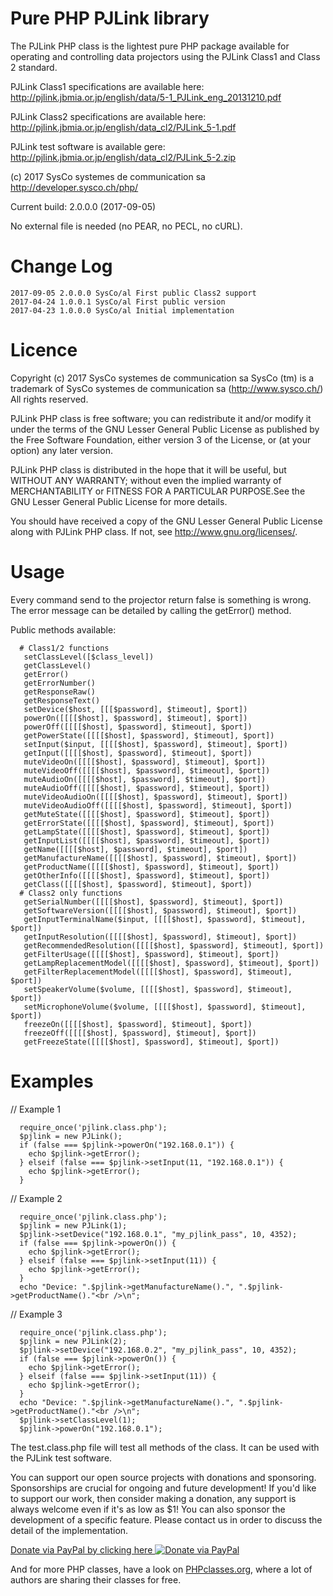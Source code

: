 Pure PHP PJLink library
=======================

The PJLink PHP class is the lightest pure PHP package available for operating
and controlling data projectors using the PJLink Class1 and Class 2 standard.

PJLink Class1 specifications are available here:
  http://pjlink.jbmia.or.jp/english/data/5-1_PJLink_eng_20131210.pdf

PJLink Class2 specifications are available here:
  http://pjlink.jbmia.or.jp/english/data_cl2/PJLink_5-1.pdf

PJLink test software is available gere:
  http://pjlink.jbmia.or.jp/english/data_cl2/PJLink_5-2.zip

(c) 2017 SysCo systemes de communication sa
http://developer.sysco.ch/php/

Current build: 2.0.0.0 (2017-09-05)

No external file is needed (no PEAR, no PECL, no cURL).


# Change Log
```
2017-09-05 2.0.0.0 SysCo/al First public Class2 support
2017-04-24 1.0.0.1 SysCo/al First public version
2017-04-23 1.0.0.0 SysCo/al Initial implementation
```
 
 
# Licence

  Copyright (c) 2017 SysCo systemes de communication sa
  SysCo (tm) is a trademark of SysCo systemes de communication sa
  (http://www.sysco.ch/)
  All rights reserved.

  PJLink PHP class is free software; you can redistribute it and/or
  modify it under the terms of the GNU Lesser General Public License as
  published by the Free Software Foundation, either version 3 of the License,
  or (at your option) any later version.

  PJLink PHP class is distributed in the hope that it will be useful,
  but WITHOUT ANY WARRANTY; without even the implied warranty of
  MERCHANTABILITY or FITNESS FOR A PARTICULAR PURPOSE.See the
  GNU Lesser General Public License for more details.

  You should have received a copy of the GNU Lesser General Public
  License along with PJLink PHP class.
  If not, see <http://www.gnu.org/licenses/>.


# Usage

  Every command send to the projector return false is something is wrong.
  The error message can be detailed by calling the getError() method.

  Public methods available:
```
  # Class1/2 functions
   setClassLevel([$class_level])
   getClassLevel()
   getError()
   getErrorNumber()
   getResponseRaw()
   getResponseText()
   setDevice($host, [[[$password], $timeout], $port])
   powerOn([[[[$host], $password], $timeout], $port])
   powerOff([[[[$host], $password], $timeout], $port])
   getPowerState([[[[$host], $password], $timeout], $port])
   setInput($input, [[[[$host], $password], $timeout], $port])
   getInput([[[[$host], $password], $timeout], $port])
   muteVideoOn([[[[$host], $password], $timeout], $port])
   muteVideoOff([[[[$host], $password], $timeout], $port])
   muteAudioOn([[[[$host], $password], $timeout], $port])
   muteAudioOff([[[[$host], $password], $timeout], $port])
   muteVideoAudioOn([[[[$host], $password], $timeout], $port])
   muteVideoAudioOff([[[[$host], $password], $timeout], $port])
   getMuteState([[[[$host], $password], $timeout], $port])
   getErrorState([[[[$host], $password], $timeout], $port])
   getLampState([[[[$host], $password], $timeout], $port])
   getInputList([[[[$host], $password], $timeout], $port])
   getName([[[[$host], $password], $timeout], $port])
   getManufactureName([[[[$host], $password], $timeout], $port])
   getProductName([[[[$host], $password], $timeout], $port])
   getOtherInfo([[[[$host], $password], $timeout], $port])
   getClass([[[[$host], $password], $timeout], $port])
  # Class2 only functions
   getSerialNumber([[[[$host], $password], $timeout], $port])
   getSoftwareVersion([[[[$host], $password], $timeout], $port])
   getInputTerminalName($input, [[[[$host], $password], $timeout], $port])
   getInputResolution([[[[$host], $password], $timeout], $port])
   getRecommendedResolution([[[[$host], $password], $timeout], $port])
   getFilterUsage([[[[$host], $password], $timeout], $port])
   getLampReplacementModel([[[[$host], $password], $timeout], $port])
   getFilterReplacementModel([[[[$host], $password], $timeout], $port])
   setSpeakerVolume($volume, [[[[$host], $password], $timeout], $port])
   setMicrophoneVolume($volume, [[[[$host], $password], $timeout], $port])
   freezeOn([[[[$host], $password], $timeout], $port])
   freezeOff([[[[$host], $password], $timeout], $port])
   getFreezeState([[[[$host], $password], $timeout], $port])
```

# Examples

  // Example 1
```
  require_once('pjlink.class.php');
  $pjlink = new PJLink();
  if (false === $pjlink->powerOn("192.168.0.1")) {
    echo $pjlink->getError();
  } elseif (false === $pjlink->setInput(11, "192.168.0.1")) {
    echo $pjlink->getError();
  }
```

  // Example 2
```
  require_once('pjlink.class.php');
  $pjlink = new PJLink(1);
  $pjlink->setDevice("192.168.0.1", "my_pjlink_pass", 10, 4352);
  if (false === $pjlink->powerOn()) {
    echo $pjlink->getError();
  } elseif (false === $pjlink->setInput(11)) {
    echo $pjlink->getError();
  }
  echo "Device: ".$pjlink->getManufactureName().", ".$pjlink->getProductName()."<br />\n";
```

  // Example 3
```
  require_once('pjlink.class.php');
  $pjlink = new PJLink(2);
  $pjlink->setDevice("192.168.0.2", "my_pjlink_pass", 10, 4352);
  if (false === $pjlink->powerOn()) {
    echo $pjlink->getError();
  } elseif (false === $pjlink->setInput(11)) {
    echo $pjlink->getError();
  }
  echo "Device: ".$pjlink->getManufactureName().", ".$pjlink->getProductName()."<br />\n";
  $pjlink->setClassLevel(1);
  $pjlink->powerOn("192.168.0.1");
```

The test.class.php file will test all methods of the class.
It can be used with the PJLink test software.

You can support our open source projects with donations and sponsoring.
Sponsorships are crucial for ongoing and future development!
If you'd like to support our work, then consider making a donation, any support
is always welcome even if it's as low as $1!
You can also sponsor the development of a specific feature. Please contact
us in order to discuss the detail of the implementation.

[Donate via PayPal by clicking here ![Donate via PayPal](https://www.paypalobjects.com/webstatic/mktg/logo/pp_cc_mark_37x23.jpg)](https://www.paypal.com/cgi-bin/webscr?cmd=_s-xclick&hosted_button_id=N56M9E2SEAUD4)

And for more PHP classes, have a look on [PHPclasses.org](http://syscoal.users.phpclasses.org/browse/), where a lot of authors are sharing their classes for free.
